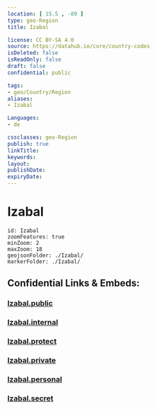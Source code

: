 ```yaml
---
location: [ 15.5 , -89 ] 
type: geo-Region
title: Izabal

license: CC BY-SA 4.0
source: https://datahub.io/core/country-codes
isDeleted: false
isReadOnly: false
draft: false
confidential: public

tags:
- geo/Country/Region
aliases:
- Izabal

Languages:
- de

cssclasses: geo-Region
publish: true
linkTitle: 
keywords: 
layout: 
publishDate: 
expiryDate: 
---
```


# Izabal

```leaflet
id: Izabal
zoomFeatures: true 
minZoom: 2 
maxZoom: 18
geojsonFolder: ./Izabal/
markerFolder: ./Izabal/
```


## Confidential Links & Embeds: 

### [Izabal.public](/_public/\Earth\Continent\America~Central\Guatemala\Departments~GuatemalaIzabal.public.md) 

### [Izabal.internal](/_internal/\Earth\Continent\America~Central\Guatemala\Departments~GuatemalaIzabal.internal.md) 

### [Izabal.protect](/_protect/\Earth\Continent\America~Central\Guatemala\Departments~GuatemalaIzabal.protect.md) 

### [Izabal.private](/_private/\Earth\Continent\America~Central\Guatemala\Departments~GuatemalaIzabal.private.md) 

### [Izabal.personal](/_personal/\Earth\Continent\America~Central\Guatemala\Departments~GuatemalaIzabal.personal.md) 

### [Izabal.secret](/_secret/\Earth\Continent\America~Central\Guatemala\Departments~GuatemalaIzabal.secret.md)

